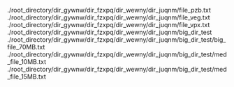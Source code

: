 ./root_directory/dir_gywnw/dir_fzxpq/dir_wewny/dir_juqnm/file_pzb.txt
./root_directory/dir_gywnw/dir_fzxpq/dir_wewny/dir_juqnm/file_veg.txt
./root_directory/dir_gywnw/dir_fzxpq/dir_wewny/dir_juqnm/file_vpx.txt
./root_directory/dir_gywnw/dir_fzxpq/dir_wewny/dir_juqnm/big_dir_test
./root_directory/dir_gywnw/dir_fzxpq/dir_wewny/dir_juqnm/big_dir_test/big_file_70MB.txt
./root_directory/dir_gywnw/dir_fzxpq/dir_wewny/dir_juqnm/big_dir_test/med_file_10MB.txt
./root_directory/dir_gywnw/dir_fzxpq/dir_wewny/dir_juqnm/big_dir_test/med_file_15MB.txt
